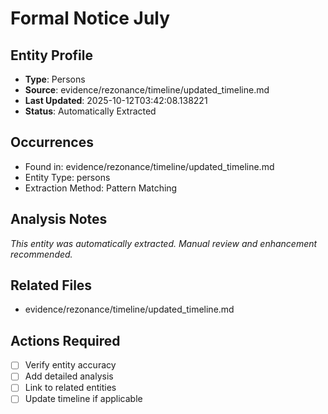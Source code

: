 # Formal Notice July

## Entity Profile
- **Type**: Persons
- **Source**: evidence/rezonance/timeline/updated_timeline.md
- **Last Updated**: 2025-10-12T03:42:08.138221
- **Status**: Automatically Extracted

## Occurrences
- Found in: evidence/rezonance/timeline/updated_timeline.md
- Entity Type: persons
- Extraction Method: Pattern Matching

## Analysis Notes
*This entity was automatically extracted. Manual review and enhancement recommended.*

## Related Files
- evidence/rezonance/timeline/updated_timeline.md

## Actions Required
- [ ] Verify entity accuracy
- [ ] Add detailed analysis
- [ ] Link to related entities
- [ ] Update timeline if applicable
